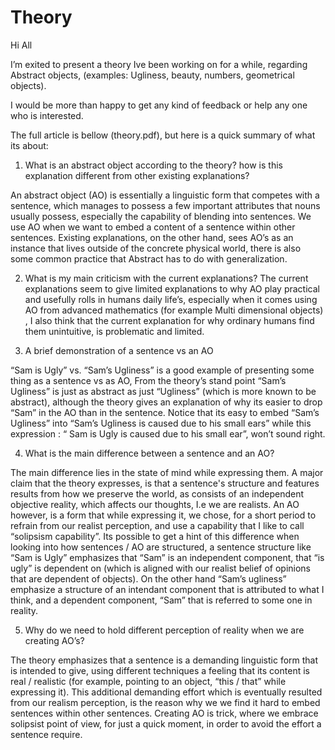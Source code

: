 # Theory
Hi All

I’m exited to present a theory Ive been working on for a while, regarding Abstract objects, (examples: Ugliness, beauty, numbers, geometrical objects).

I would be more than happy to get any kind of feedback or help any one who is interested.

The full article is bellow (theory.pdf), but here is a quick summary of what its about:

1. What is an abstract object according to the theory?  how is this explanation different from other existing explanations?

An abstract  object (AO) is essentially a linguistic form that competes with a sentence, which  manages to possess a few important attributes that nouns usually possess, especially the capability of blending into sentences. We use AO when we want to embed a content of a sentence within other sentences. Existing explanations, on the other hand, sees AO’s as an instance that lives outside of the concrete physical world, there is also some common practice that Abstract has to do with generalization. 

2. What is my main criticism with the current explanations?
The current explanations seem to give limited explanations to why AO play practical and usefully rolls in humans daily life’s, especially when it comes using AO from advanced mathematics (for example Multi dimensional objects) , I also think that the current explanation for why ordinary humans find them unintuitive, is problematic and limited. 

3. A brief demonstration of a sentence vs an AO

“Sam is Ugly” vs. “Sam’s Ugliness” is a good example of presenting some thing as a sentence vs as AO,   From the theory’s stand point “Sam’s Ugliness” is just as abstract as just “Ugliness” (which is more known to be abstract), although the theory gives an explanation of why its easier to drop “Sam” in the AO than in the sentence. Notice that its easy to embed “Sam’s Ugliness” into “Sam’s Ugliness is caused due to his small ears” while this expression : “ Sam is Ugly is caused due to his small ear”, won’t sound right.

4. What is the main difference between a sentence and an AO?

The main difference lies in the state of mind while expressing them. A major claim that the theory expresses, is that a sentence's  structure and features results from how we preserve the world, as consists of an independent objective reality, which affects our thoughts, I.e we are realists. An AO however, is a form that while expressing it, we chose, for a short period to refrain from our realist perception, and use a capability that I like to call “solipsism capability”. Its possible to get a hint of this difference when looking into how sentences / AO are structured, a sentence structure like “Sam is Ugly” emphasizes that “Sam” is an independent component, that “is ugly” is dependent on (which is aligned with our realist belief of opinions that are dependent of objects). On the other hand “Sam’s ugliness” emphasize a structure of an intendant component that is attributed to what I think, and a dependent component, “Sam” that is referred to some one in reality.

5. Why do we need to hold different perception of reality when we are creating AO’s?

The theory emphasizes that a sentence is a demanding linguistic form that is intended to give, using different techniques a feeling that its content is real / realistic  (for example, pointing to an object, “this / that” while expressing it). This additional demanding effort which is eventually resulted from our realism perception, is the reason why we we find it hard to embed sentences within other sentences. Creating AO is trick, where we embrace solipsist point of view, for just a quick moment, in order to avoid the effort a sentence require.